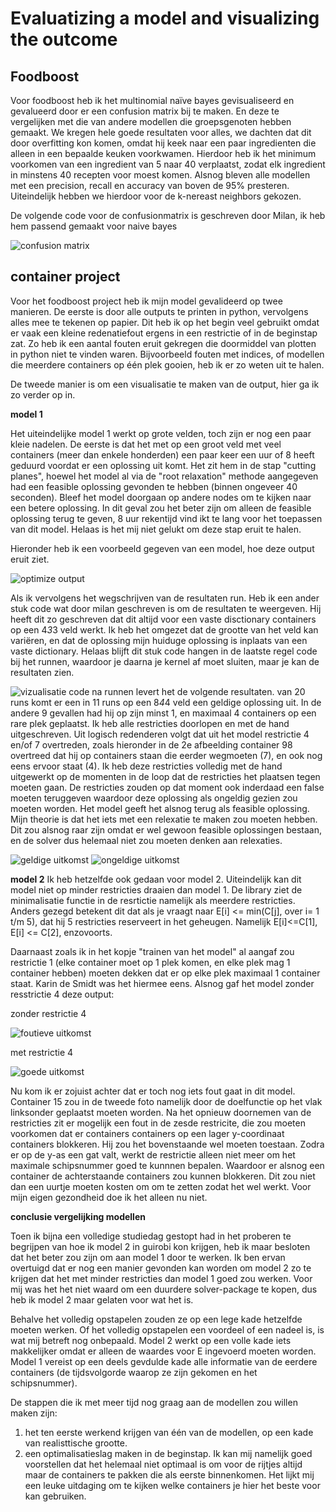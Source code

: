 # Evaluatizing a model and visualizing the outcome

## Foodboost

Voor foodboost heb ik het multinomial naïve bayes gevisualiseerd en gevalueerd door er een confusion matrix bij te maken. 
En deze te vergelijken met die van andere modellen die groepsgenoten hebben gemaakt. 
We kregen hele goede resultaten voor alles, we dachten dat dit door overfitting kon komen, omdat hij keek naar een paar ingredienten die alleen in een bepaalde keuken voorkwamen.
Hierdoor heb ik het minimum voorkomen van een ingredient van 5 naar 40 verplaatst, zodat elk ingredient in minstens 40 recepten voor moest komen.
Alsnog bleven alle modellen met een precision, recall en accuracy van boven de 95% presteren. Uiteindelijk hebben we hierdoor voor de k-nereast neighbors gekozen. 

De volgende code voor de confusionmatrix is geschreven door Milan, ik heb hem passend gemaakt voor naive bayes

![confusion matrix](https://github.com/Bram-tenCate/Minor-datascience/blob/main/conusion%20matrix.png)

## container project

Voor het foodboost project heb ik mijn model gevalideerd op twee manieren.
De eerste is door alle outputs te printen in python, vervolgens alles mee te tekenen op papier. 
Dit heb ik op het begin veel gebruikt omdat er vaak een kleine redenatiefout ergens in een restrictie of in de beginstap zat. 
Zo heb ik een aantal fouten eruit gekregen die doormiddel van plotten in python niet te vinden waren. 
Bijvoorbeeld fouten met indices, of modellen die meerdere containers op één plek gooien, heb ik er zo weten uit te halen. 

De tweede manier is om een visualisatie te maken van de output, hier ga ik zo verder op in. 

**model 1**

Het uiteindelijke model 1 werkt op grote velden, toch zijn er nog een paar kleie nadelen. 
De eerste is dat het met op een groot veld met veel containers (meer dan enkele honderden) een paar keer een uur of 8 heeft geduurd voordat er een oplossing uit komt.
Het zit hem in de stap "cutting planes", hoewel het model al via de "root relaxation" methode aangegeven had een feasible oplossing gevonden te hebben (binnen ongeveer 40 seconden).
Bleef het model doorgaan op andere nodes om te kijken naar een betere oplossing. In dit geval zou het beter zijn om alleen de feasible oplossing terug te geven, 
8 uur rekentijd vind ikt te lang voor het toepassen van dit model. Helaas is het mij niet gelukt om deze stap eruit te halen.

Hieronder heb ik een voorbeeld gegeven van een model, hoe deze output eruit ziet. 

![optimize output](https://github.com/Bram-tenCate/Minor-datascience/blob/main/optimizer%20output.png)

Als ik vervolgens het wegschrijven van de resultaten run. Heb ik een ander stuk code wat door milan geschreven is om de resultaten te weergeven. 
Hij heeft dit zo geschreven dat dit altijd voor een vaste disctionary containers op een 4*3*3 veld werkt.
Ik heb het omgezet dat de grootte van het veld kan variëren, en dat de oplossing mijn huiduge oplossing is inplaats van een vaste dictionary.
Helaas blijft dit stuk code hangen in de laatste regel code bij het runnen, waardoor je daarna je kernel af moet sluiten, maar je kan de resultaten zien. 

![vizualisatie code](https://github.com/Bram-tenCate/Minor-datascience/blob/main/vizualisatie%20code.png)
na runnen levert het de volgende resultaten.
van 20 runs komt er een in 11 runs op een 8*4*4 veld een geldige oplossing uit. 
In de andere 9 gevallen had hij op zijn minst 1, en maximaal 4 containers op een rare plek geplaatst. 
Ik heb alle restricties doorlopen en met de hand uitgeschreven. Uit logisch redenderen volgt dat uit het model restrictie 4 en/of 7 overtreden, 
zoals hieronder in de 2e afbeelding container 98 overtreed dat hij op containers staan die eerder wegmoeten (7), en ook nog eens ervoor staat (4). 
Ik heb deze restricties volledig met de hand uitgewerkt op de momenten in de loop dat de restricties het plaatsen tegen moeten gaan. 
De restricties zouden op dat moment ook inderdaad een false moeten teruggeven waardoor deze oplossing als ongeldig gezien zou moeten worden. 
Het model geeft het alsnog terug als feasible oplossing. Mijn theorie is dat het iets met een relexatie te maken zou moeten hebben. 
Dit zou alsnog raar zijn omdat er wel gewoon feasible oplossingen bestaan, en de solver dus helemaal niet zou moeten denken aan relexaties. 

![geldige uitkomst](https://github.com/Bram-tenCate/Minor-datascience/blob/main/seed%2013.png)
![ongeldige uitkomst](https://github.com/Bram-tenCate/Minor-datascience/blob/main/9%20bij%204%20bij%204.png)

**model 2**
Ik heb hetzelfde ook gedaan voor model 2. 
Uiteindelijk kan dit model niet op minder restricties draaien dan model 1. 
De library ziet de minimalisatie functie in de resrtictie namelijk als meerdere restricties. 
Anders gezegd betekent dit dat als je vraagt naar E[i] <= min(C[j], over i= 1 t/m 5), dat hij 5 restricties reserveert in het geheugen. 
Namelijk E[i]<=C[1], E[i] <= C[2], enzovoorts.

Daarnaast zoals ik in het kopje "trainen van het model" al aangaf zou restrictie 1 (elke container moet op 1 plek komen, en elke plek mag 1 container hebben)
moeten dekken dat er op elke plek maximaal 1 container staat. Karin de Smidt was het hiermee eens. Alsnog gaf het model zonder resstrictie 4 deze output:

zonder restrictie 4

![foutieve uitkomst](https://github.com/Bram-tenCate/Minor-datascience/blob/main/model%202%20foutief.png)

met restrictie 4

![goede uitkomst](https://github.com/Bram-tenCate/Minor-datascience/blob/main/model%202%20goed.png)

Nu kom ik er zojuist achter dat er toch nog iets fout gaat in dit model. 
Container 15 zou in de tweede foto namelijk door de doelfunctie op het vlak linksonder geplaatst moeten worden. 
Na het opnieuw doornemen van de restricties zit er mogelijk een fout in de zesde restricite,
die zou moeten voorkomen dat er containers containers op een lager y-coordinaat containers blokkeren. 
Hij zou het bovenstaande wel moeten toestaan. 
Zodra er op de y-as een gat valt, werkt de restrictie alleen niet meer om het maximale schipsnummer goed te kunnnen bepalen. 
Waardoor er alsnog een container de achterstaande containers zou kunnen blokkeren. 
Dit zou niet dan een uurtje moeten kosten om om te zetten zodat het wel werkt. 
Voor mijn eigen gezondheid doe ik het alleen nu niet.

**conclusie vergelijking modellen**

Toen ik bijna een volledige studiedag gestopt had in het proberen te begrijpen van hoe ik model 2 in guirobi kon krijgen, heb ik maar besloten dat het beter zou zijn om aan model 1 door te werken.
Ik ben ervan overtuigd dat er nog een manier gevonden kan worden om model 2 zo te krijgen dat het met minder restricties dan model 1 goed zou werken. 
Voor mij was het het niet waard om een duurdere solver-package te kopen, dus heb ik model 2 maar gelaten voor wat het is. 

Behalve het volledig opstapelen zouden ze op een lege kade hetzelfde moeten werken. Of het volledig opstapelen een voordeel of een nadeel is, 
is wat mij betreft nog onbepaald. 
Model 2 werkt op een volle kade iets makkelijker omdat er alleen de waardes voor E ingevoerd moeten worden. 
Model 1 vereist op een deels gevdulde kade alle informatie van de eerdere containers (de tijdsvolgorde waarop ze zijn gekomen en het schipsnummer).

De stappen die ik met meer tijd nog graag aan de modellen zou willen maken zijn: 
  1. het ten eerste werkend krijgen van één van de modellen, op een kade van realisttische grootte. 
  2. een optimalisatieslag maken in de beginstap. Ik kan mij namelijk goed voorstellen dat het helemaal niet optimaal is om voor de rijtjes altijd maar de containers te pakken die als eerste binnenkomen. Het lijkt mij een leuke uitdaging om te kijken welke containers je hier het beste voor kan gebruiken.
 
